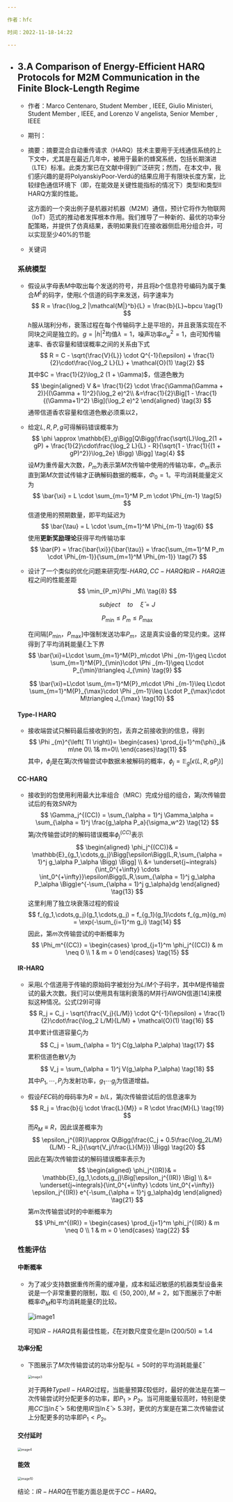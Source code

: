 ```yaml
---

作者：hfc

时间：2022-11-18-14:22

---
```


- ## 3.A Comparison of Energy-Efficient HARQ Protocols for M2M Communication in the Finite Block-Length Regime

  - 作者：Marco Centenaro, Student Member , IEEE, Giulio Ministeri, Student Member , IEEE,
    and Lorenzo V angelista, Senior Member , IEEE
  
  - 期刊：
  
  - 摘要：摘要混合自动重传请求（HARQ）技术主要用于无线通信系统的上下文中，尤其是在最近几年中，被用于最新的蜂窝系统，包括长期演进（LTE）标准。此类方案已在文献中得到广泛研究；然而，在本文中，我们感兴趣的是将PolyanskiyPoor-Verdú的结果应用于有限块长度方案，比较绿色通信环境下（即，在能效是关键性能指标的情况下）类型I和类型II HARQ方案的性能。
  
    这方面的一个突出例子是机器对机器（M2M）通信，预计它将作为物联网（IoT）范式的推动者发挥根本作用。我们推导了一种新的、最优的功率分配策略，并提供了仿真结果，表明如果我们在接收器侧启用分组合并，可以实现至少40%的节能
  
  - 关键词
  
  ### 系统模型
  
  - 假设从字母表$M$中取出每个发送的符号，并且将$b$个信息符号编码为属于集合$M^L$的码字，使用$L$个信道的码字来发送，码字速率为
    $$
    R = \frac{\log_2 |\mathcal{M|}^b}{L} = \frac{b}{L}~bpcu \tag{1}
    $$
    $h$服从瑞利分布，衰落过程在每个传输码字上是平坦的，并且衰落实现在不同块之间是独立的。$g = |h|^2$均值$\lambda = 1$，噪声功率$\sigma^2_w = 1$，由可知传输速率、香农容量和错误概率之间的关系由下式
    $$
    R = C - \sqrt{\frac{V}{L}} \cdot Q^{-1}(\epsilon) + \frac{1}{2}\cdot\frac{\log_2 L}{L} + \mathcal{O}(1) \tag{2}
    $$
    其中$C = \frac{1}{2}\log_2 (1 + \Gamma)$，信道色散为
    $$
    \begin{aligned}
    V &= \frac{1}{2} \cdot \frac{\Gamma(\Gamma + 2)}{(\Gamma + 1)^2}(\log_2 e)^2\\
    &=\frac{1}{2}\Big[1 - \frac{1}{(\Gamma+1)^2} \Big](\log_2 e)^2
    \end{aligned} \tag{3}
    $$
    通带信道香农容量和信道色散必须乘以$2$，
  
  - 给定$L,R,P,g$可得解码错误概率为
    $$
    \phi \approx \mathbb{E}_g\Bigg[Q\Bigg(\frac{\sqrt{L}\log_2(1 + gP) + \frac{1}{2}\cdot\frac{\log_2 L}{L} - R}{\sqrt{1 - \frac{1}{(1 + gP)^2}}\log_2e} \Bigg) \Bigg] \tag{4}
    $$
    设$M$为重传最大次数，$P_m$为表示第$M$次传输中使用的传输功率，$\Phi_m$表示直到第$M$次尝试传输才正确解码数据的概率，$\Phi_0 = 1$。平均消耗能量定义为
    $$
    \bar{\xi} = L \cdot \sum_{m=1}^M P_m \cdot \Phi_{m-1} \tag{5}
    $$
    信道使用的预期数量，即平均延迟为
    $$
    \bar{\tau} = L \cdot \sum_{m=1}^M \Phi_{m-1} \tag{6}
    $$
    使用**更新奖励理论**获得平均传输功率
    $$
    \bar{P} = \frac{\bar{\xi}}{\bar{\tau}} = \frac{\sum_{m=1}^M P_m \cdot \Phi_{m-1}}{\sum_{m=1}^M \Phi_{m-1}} \tag{7}
    $$
  
  - 设计了一个类似的优化问题来研究$I$型-$HARQ,CC-HARQ$和$IR-HARQ$进程之间的性能差距
    $$
    \min_{P_m}\Phi _M\\ \tag{8}
    $$
    
    $$
    subject\quad to\quad \bar{\xi}=J \tag{8}
    $$
    
    $$
    P_{\min}\leq P_m\leq P_{\max} \tag{8}
    $$
    
    在间隔$\left[ P_{\min}，P_{\max} \right]$中强制发送功率$P_m$，这是真实设备的常见约束。这样得到了平均消耗能量$\bar{\xi}$上下界
    $$
    \bar{\xi}=L\cdot \sum_{m=1}^M{P}_m\cdot \Phi _{m-1}\geq L\cdot \sum_{m=1}^M{P}_{\min}\cdot \Phi _{m-1}\geq L\cdot P_{\min}\triangleq J_{\min} \tag{9}
    $$
    
    $$
    \bar{\xi}=L\cdot \sum_{m=1}^M{P}_m\cdot \Phi _{m-1}\leq L\cdot \sum_{m=1}^M{P}_{\max}\cdot \Phi _{m-1}\leq L\cdot P_{\max}\cdot M\triangleq J_{\max} \tag{10}
    $$
  
  #### Type-I HARQ
  
  - 接收端尝试只解码最后接收到的包，丢弃之前接收到的信息，得到
    $$
    \Phi _{m}^{\left( TI \right)}=
    \begin{cases}
    	\prod_{j=1}^m{\phi}_j&		m\ne 0\\
    	1&		m=0\\
    \end{cases}\tag{11}
    $$
    其中，$\phi_j$是在第$j$次传输尝试中数据未被解码的概率，$\phi_j = \mathbb{E}_g[\epsilon(L,R,gP_j)]$
  
  #### CC-HARQ
  
  - 接收到的包使用利用最大比率组合（MRC）完成分组的组合，第$j$次传输尝试后的有效$SNR$为
    $$
    \Gamma_j^{(CC)} = \sum_{\alpha = 1}^j \Gamma_\alpha = \sum_{\alpha = 1}^j \frac{g_\alpha P_a}{\sigma_w^2} \tag{12}
    $$
    第$j$次传输尝试时的解码错误概率$\phi_j^{(CC)}$表示
    $$
    \begin{aligned}
    \phi_j^{(CC)}& = \mathbb{E}_{g_1,\cdots,g_j}\Bigg[\epsilon\Bigg(L,R,\sum_{\alpha = 1}^j g_\alpha P_\alpha \Bigg) \Bigg] \\
    &= \underset{j~integrals}{\int_0^{+\infty} \cdots \int_0^{+\infty}}\epsilon\Bigg(L,R,\sum_{\alpha = 1}^j g_\alpha P_\alpha \Bigg)e^{-\sum_{\alpha = 1}^j g_\alpha}dg
    \end{aligned} \tag{13}
    $$
    这里利用了独立块衰落过程的假设
    $$
    f_{g_1,\cdots,g_j}(g_1,\cdots,g_j) = f_{g_1}(g_1)\cdots f_{g_m}(g_m) = \exp(-\sum_{i=1}^m g_i) \tag{14}
    $$
    因此，第$m$次传输尝试的中断概率为
    $$
    \Phi_m^{(CC)} = 
    \begin{cases}
    \prod_{j=1}^m \phi_j^{(CC)} & m \neq 0 \\
    1 & m = 0
    \end{cases} \tag{15}
    $$
  
  #### IR-HARQ
  
  - 采用$L$个信道用于传输的原始码字被划分为$L/M$个子码字，其中$M$是传输尝试的最大次数。我们可以使用具有瑞利衰落的$M$并行AWGN信道[14]来模拟这种情况。公式(29)可得
    $$
    R_j = C_j - \sqrt{\frac{V_j}{L/M}} \cdot Q^{-1}(\epsilon) + \frac{1}{2}\cdot\frac{\log_2 L/M}{L/M} + \mathcal{O}(1) \tag{16}
    $$
    其中累计信道容量$C_j$为
    $$
    C_j = \sum_{\alpha = 1}^j C(g_\alpha P_\alpha) \tag{17}
    $$
    累积信道色散$V_j$为
    $$
    V_j = \sum_{\alpha = 1}^j V(g_\alpha P_\alpha) \tag{18}
    $$
    其中${P_1,\cdots,P_j}$为发射功率，$g_1\cdots g_j$为信道增益。
  
  - 假设$FEC$码的母码率为$R = b/L$，第$j$次传输尝试后的信息速率为
    $$
    R_j = \frac{b}{j \cdot \frac{L}{M}} = R \cdot \frac{M}{L} \tag{19}
    $$
    而$R_M \equiv R$，因此误差概率为
    $$
    \epsilon_j^{(IR)}\approx Q\Bigg(\frac{C_j + 0.5\frac{\log_2L/M}{L/M} - R_j}{\sqrt{V_j/\frac{L}{M}}} \Bigg) \tag{20}
    $$
    因此在第$j$次传输尝试的解码错误概率表示为
    $$
    \begin{aligned}
    \phi_j^{(IR)}& = \mathbb{E}_{g_1,\cdots,g_j}\Big[\epsilon_j^{(IR)} \Big] \\
    &= \underset{j~integrals}{\int_0^{+\infty} \cdots \int_0^{+\infty}} \epsilon_j^{(IR)} e^{-\sum_{\alpha = 1}^j g_\alpha}dg
    \end{aligned} \tag{21}
    $$
    第$m$次传输尝试时的中断概率为
    $$
    \Phi_m^{(IR)} = 
    \begin{cases}
    \prod_{j=1}^m \phi_j^{(IR)} & m \neq 0 \\
    1 & m = 0
    \end{cases} \tag{22}
    $$
  
  ### 性能评估
  
  #### 中断概率
  
  - 为了减少支持数据重传所需的缓冲量，成本和延迟敏感的机器类型设备来说是一个非常重要的限制，取$L \in \{50,200 \},M = 2$，如下图展示了中断概率$\Phi_M$和平均消耗能量$\bar \xi$的比较。
  
    ![image1](article3.assets\image1.png)
  
    可知$IR-HARQ$具有最佳性能，$\bar \xi$在对数尺度变化是$\ln (200/50)\approx 1.4$
  
  #### 功率分配
  
  - 下图展示了$M$次传输尝试的功率分配与$L=50$时的平均消耗能量$\bar \xi$
  
    <img src="article3.assets/image3.png" alt="image3" style="zoom:50%;" />
    
    对于两种$TypeII-HARQ$过程，当能量预算$\bar \xi$较低时，最好的做法是在第一次传输尝试时分配更多的功率，即$P_1 > P_2$。当可用能量较高时，特别是使用$CC$当$\ln \bar\xi > 5$和使用$IR$当$\ln \bar \xi > 5.3$时，更优的方案是在第二次传输尝试上分配更多的功率即$P_1 < P_2$。
  
  #### 交付延时
  
  <img src="article3.assets/image4.png" alt="image4" style="zoom:50%;" />
  
  #### 能效
  
  <img src="article3.assets/image10.png" alt="image10" style="zoom:50%;" />
  
  结论：$IR-HARQ$在节能方面总是优于$CC-HARQ$。